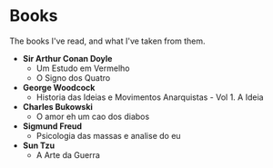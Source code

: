 # Books
The books I've read, and what I've taken from them.


<ul>
  <li><strong>Sir Arthur Conan Doyle</strong>
      <ul>
        <li>Um Estudo em Vermelho</li>
        <li>O Signo dos Quatro</li>
      </ul>
  </li>
  <li><strong>George Woodcock</strong>
    <ul>
      <li>Historia das Ideias e Movimentos Anarquistas - Vol 1. A Ideia</li>
    </ul>
  </li>
  <li><strong>Charles Bukowski</strong>
    <ul>
      <li>O amor eh um cao dos diabos</li>
    </ul>
  </li>
  <li><strong>Sigmund Freud</strong>
    <ul>
      <li>Psicologia das massas e analise do eu</li>
    </ul>
  </li>
  <li><strong>Sun Tzu</strong>
    <ul>
      <li>A Arte da Guerra</li>
    </ul>
  </li>
</ul>
